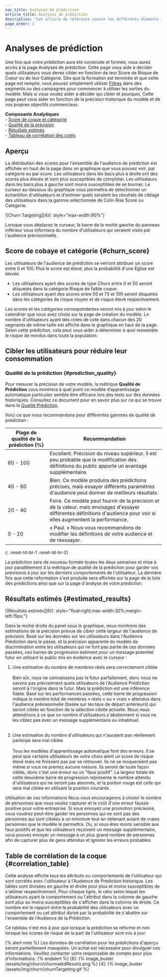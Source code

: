 ```yaml
---
nav_title: Analyses de prédiction
article_title: Analyses de prédiction
description: "Cet article de référence couvre les différents éléments inclus dans la page Analyses de la prédiction des Églises et la façon dont ils peuvent être utilisés pour prendre des décisions éclairées et éclairées."
page_order: 2
---
```


# Analyses de prédiction

Une fois que votre prédiction aura été construite et formée, vous aurez accès à la page Analyses de prédiction. Cette page vous aide à décider quels utilisateurs vous devez cibler en fonction de leur Score de Risque de Coeur ou de leur Catégorie. Dès que la formation est terminée et que cette page est remplie, vous pouvez simplement utiliser [Filtres]({{site.baseurl}}/user_guide/predictive_suite/predictive_churn/messaging_users/#filters) dans des segments ou des campagnes pour commencer à utiliser les sorties du modèle. Mais si vous voulez aider à décider qui cibler et pourquoi, Cette page peut vous aider en fonction de la précision historique du modèle et de vos propres objectifs commerciaux.

__Composants Analytiques__<br> &#45; [Score de coque et catégorie](#churn_score)<br> &#45; [Qualité de la prévision](#prediction_quality)<br> &#45; [Résultats estimés](#estimated_results)<br> &#45; [Tableau de corrélation des cotés](#correlation_table)

## Aperçu

La distribution des scores pour l'ensemble de l'audience de prédiction est affichée en haut de la page dans un graphique que vous pouvez voir, par catégorie ou par score. Les utilisateurs dans les bacs plus à droite ont des scores plus élevés et sont plus susceptibles de comploter. Les utilisateurs dans les bacs plus à gauche sont moins susceptibles de se tourner. Le curseur au-dessous du graphique vous permettra de sélectionner un échantillon d'utilisateurs et d'estimer quels seraient les résultats de ciblage des utilisateurs dans la gamme sélectionnée de Colin Risk Score ou Catégorie.

!\[Churn Targeting\]\[4\]{: style="max-width:90%"}

Lorsque vous déplacez le curseur, la barre de la moitié gauche du panneau inférieur vous informera du nombre d'utilisateurs qui seraient visés par l'audience prévisionnelle.

## Score de cobaye et catégorie {#churn_score}

Les utilisateurs de l'audience de prédiction se verront attribuer un score entre 0 et 100. Plus le score est élevé, plus la probabilité d'une Église est élevée.
- Les utilisateurs ayant des scores de type Churn entre 0 et 50 seront étiquetés dans la catégorie Risque de faible coque.
- Les utilisateurs ayant des scores entre 50 et 75 et 100 seront étiquetés dans les catégories de risque moyen et de risque élevé respectivement.

Les scores et les catégories correspondantes seront mis à jour selon le calendrier que vous avez choisi sur la page de création du modèle. Le nombre d'utilisateurs ayant des cotes de cote dans chacun des 20 segments de même taille est affiché dans le graphique en haut de la page. Selon cette prédiction, cela peut vous aider à déterminer à quoi ressemble le risque de mordus dans toute la population.

## Cibler les utilisateurs pour réduire leur consommation

### Qualité de la prédiction {#prediction_quality}

Pour mesurer la précision de votre modèle, la métrique __Qualité de Prédiction__ vous montrera à quel point ce modèle d’apprentissage automatique particulier semble être efficace lors des tests sur des données historiques. Consultez ce document pour en savoir plus sur ce qui se trouve dans la [Qualité Prédiction]({{site.baseurl}}/user_guide/predictive_suite/predictive_churn/prediction_analytics/prediction_quality/).

Voici ce que nous recommandons pour différentes gammes de qualité de prédiction :

| Plage de qualité de la prédiction (%) | Recommandation                                                                                                                                                           |
| ------------------------------------- | ------------------------------------------------------------------------------------------------------------------------------------------------------------------------ |
| 60 - 100                              | Excellent. Précision du niveau supérieur. Il est peu probable que la modification des définitions du public apporte un avantage supplémentaire.                          |
| 40 - 60                               | Bien. Ce modèle produira des prédictions précises, mais essayer différents paramètres d'audience peut donner de meilleurs résultats.                                     |
| 20 - 40                               | Foire. Ce modèle peut fournir de la précision et de la valeur, mais envisagez d'essayer différentes définitions d'audience pour voir si elles augmentent la performance. |
| 0 - 20                                | « Paul. » Nous vous recommandons de modifier les définitions de votre audience et de réessayer.                                                                          |
{: .reset-td-br-1 .reset-td-br-2}

La prédiction sera de nouveau formée toutes les deux semaines et mise à jour parallèlement à la métrique de qualité de la prédiction pour garder vos prévisions à jour sur les derniers comportements de l'utilisateur. La dernière fois que cette reformation s'est produite sera affichée sur la page de la liste des prédictions ainsi que sur la page d'analyse de votre prédiction.

## Résultats estimés {#estimated_results}

!\[Résultats estimés\]\[6\]{: style="float:right;max-width:30%;margin-left:15px;"}

Dans la moitié droite du panel sous le graphique, nous montrons des estimations de la précision prévue de cibler cette largeur de l'audience de prévision. Basé sur les données sur les utilisateurs dans l'Audience Prédiction dans le passé, et la précision apparente du modèle de discrimination entre les utilisateurs qui ne font pas partie de ces données passées, ces barres de progression estiment pour un message potentiel futur en utilisant le public mis en évidence avec le curseur :

1. Une estimation du nombre de membres réels sera correctement ciblée <br><br> Bien sûr, nous ne connaissons pas le futur parfaitement, donc nous ne savons pas précisément quels utilisateurs de l'Audience Prédiction seront à l'origine dans le futur. Mais la prédiction est une inférence fiable. Basé sur les performances passées, cette barre de progression indique le nombre total de membres « réels » ou « vrais » attendus dans l'audience prévisionnelle (basée sur les taux de départ antérieurs) qui seront ciblés en fonction de la sélection ciblée actuelle. Nous nous attendrions à ce que ce nombre d'utilisateurs s'abstiennent si vous ne les ciblez pas avec un message supplémentaire ou inhabituel. <br><br>

2. Une estimation du nombre d'utilisateurs qui n'auraient pas réellement participé sera mal ciblée<br><br>Tous les modèles d'apprentissage automatique font des erreurs. Il se peut que certains utilisateurs de votre choix aient un score de risque élevé mais ne finissent pas par se retrouver. Ils ne se moqueraient pas même si vous ne preniez aucune mesure. Ils seront de toute façon ciblés, donc c'est une erreur ou un "faux positif". La largeur totale de cette deuxième barre de progression représente le nombre attendu d'utilisateurs qui ne seront pas abonnés, et la portion rouge est celle qui sera mal ciblée en utilisant la position courante.

Utilisation de ces informations Nous vous encourageons à choisir le nombre de personnes que vous voulez capturer et le coût d'une erreur fausse positive pour votre entreprise. Si vous envoyez une promotion précieuse, vous voudrez peut-être garder les personnes qui ne sont pas des personnes qui sont ciblées à un minimum tout en obtenant autant de vraies personnes que le modèle le permettra. Ou, si vous êtes moins sensible aux faux positifs et que les utilisateurs reçoivent un message supplémentaire, vous pouvez envoyer un message à un plus grand nombre de personnes afin de capturer plus de gens attendus et ignorer les erreurs probables.

## Table de corrélation de la coque {#correlation_table}

Cette analyse affiche tous les attributs ou comportements de l'utilisateur qui sont corrélés avec l'utilisateur à l'Audience de Prédiction historique. Les tables sont divisées en gauche et droite pour plus et moins susceptibles de s'abîmer respectivement. Pour chaque ligne, le ratio selon lequel les utilisateurs ayant le comportement ou l'attribut dans la colonne de gauche sont plus ou moins susceptibles de s'afficher dans la colonne de droite. Ce nombre est le rapport entre la probabilité des utilisateurs avec ce comportement ou cet attribut divisé par la probabilité de s'abattre sur l'ensemble de l'Audience de la Prédiction.

Ce tableau n'est mis à jour que lorsque la prédiction se reforme et non lorsque les scores de risque de la part de l'utilisateur sont mis à jour.

{% alert note %}
Les données de corrélation pour les prédictions d'aperçu seront partiellement masquées. Un achat est nécessaire pour divulguer ces informations. Veuillez contacter votre responsable de compte pour plus d'informations.
{% endalert %}
[6]: {% image_buster /assets/img/churn/churmatedResults.png %} [4]: {% image_buster /assets/img/churn/churnTargeting.gif %}